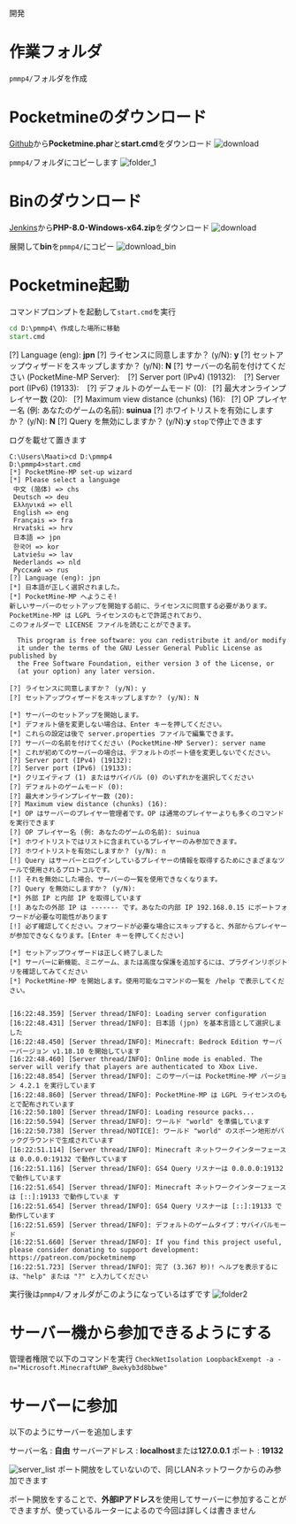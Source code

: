 開発

# 作業フォルダ
`pmmp4/`フォルダを作成  
# Pocketmineのダウンロード
[Github](https://github.com/pmmp/PocketMine-MP/releases/tag/4.2.1)から**Pocketmine.phar**と**start.cmd**をダウンロード
![download](https://raw.githubusercontent.com/suinua/pmmp-_sample_code/master/articles/download_from_github.png)

`pmmp4/`フォルダにコピーします
![folder_1](https://raw.githubusercontent.com/suinua/pmmp-_sample_code/master/articles/folder_1.png)

# Binのダウンロード
[Jenkins](https://jenkins.pmmp.io/job/PHP-8.0-Aggregate/)から**PHP-8.0-Windows-x64.zip**をダウンロード 
![download](https://raw.githubusercontent.com/suinua/pmmp-_sample_code/master/articles/jenkins.png)

展開して**bin**を`pmmp4/`にコピー
![download_bin](https://raw.githubusercontent.com/suinua/pmmp-_sample_code/master/articles/folder_2)

# Pocketmine起動
コマンドプロンプトを起動して`start.cmd`を実行
```bat
cd D:\pmmp4\ 作成した場所に移動
start.cmd
```
[?] Language (eng): **jpn**
[?] ライセンスに同意しますか？ (y/N): **y**
[?] セットアップウィザードをスキップしますか？ (y/N): **N**
[?] サーバーの名前を付けてください (PocketMine-MP Server): ` `
[?] Server port (IPv4) (19132): ` `
[?] Server port (IPv6) (19133): ` `
[?] デフォルトのゲームモード (0):` `
[?] 最大オンラインプレイヤー数 (20):` `
[?] Maximum view distance (chunks) (16):` `
[?] OP プレイヤー名 (例: あなたのゲームの名前): **suinua**
[?] ホワイトリストを有効にしますか？ (y/N): **N**
[?] Query を無効にしますか？ (y/N):**y**
`stop`で停止できます

ログを載せて置きます
```
C:\Users\Maati>cd D:\pmmp4
D:\pmmp4>start.cmd
[*] PocketMine-MP set-up wizard
[*] Please select a language
 中文 (简体) => chs
 Deutsch => deu
 Ελληνικά => ell
 English => eng
 Français => fra
 Hrvatski => hrv
 日本語 => jpn
 한국어 => kor
 Latviešu => lav
 Nederlands => nld
 Pyccĸий => rus
[?] Language (eng): jpn
[*] 日本語が正しく選択されました。
[*] PocketMine-MP へようこそ!
新しいサーバーのセットアップを開始する前に、ライセンスに同意する必要があります。
PocketMine-MP は LGPL ライセンスのもとで許諾されており、
このフォルダーで LICENSE ファイルを読むことができます。

  This program is free software: you can redistribute it and/or modify
  it under the terms of the GNU Lesser General Public License as published by
  the Free Software Foundation, either version 3 of the License, or
  (at your option) any later version.

[?] ライセンスに同意しますか？ (y/N): y
[?] セットアップウィザードをスキップしますか？ (y/N): N

[*] サーバーのセットアップを開始します。
[*] デフォルト値を変更しない場合は、Enter キーを押してください。
[*] これらの設定は後で server.properties ファイルで編集できます。
[?] サーバーの名前を付けてください (PocketMine-MP Server): server name
[*] これが初めてのサーバーの場合は、デフォルトのポート値を変更しないでください。
[?] Server port (IPv4) (19132):
[?] Server port (IPv6) (19133):
[*] クリエイティブ (1) またはサバイバル (0) のいずれかを選択してください
[?] デフォルトのゲームモード (0):
[?] 最大オンラインプレイヤー数 (20):
[?] Maximum view distance (chunks) (16):
[*] OP はサーバーのプレイヤー管理者です。OP は通常のプレイヤーよりも多くのコマンドを実行できます
[?] OP プレイヤー名 (例: あなたのゲームの名前): suinua
[*] ホワイトリストではリストに含まれているプレイヤーのみ参加できます。
[?] ホワイトリストを有効にしますか？ (y/N): n
[!] Query はサーバーとログインしているプレイヤーの情報を取得するためにさまざまなツールで使用されるプロトコルです。
[!] それを無効にした場合、サーバーの一覧を使用できなくなります。
[?] Query を無効にしますか？ (y/N):
[*] 外部 IP と内部 IP を取得しています
[!] あなたの外部 IP は ------- です。あなたの内部 IP 192.168.0.15 にポートフォワードが必要な可能性があります
[!] 必ず確認してください。フォワードが必要な場合にスキップすると、外部からプレイヤーが参加できなくなります。[Enter キーを押してください]

[*] セットアップウィザードは正しく終了しました
[*] サーバーに新機能、ミニゲーム、または高度な保護を追加するには、プラグインリポジトリを確認してみてください
[*] PocketMine-MP を開始します。使用可能なコマンドの一覧を /help で表示してください。


[16:22:48.359] [Server thread/INFO]: Loading server configuration
[16:22:48.431] [Server thread/INFO]: 日本語 (jpn) を基本言語として選択しました
[16:22:48.450] [Server thread/INFO]: Minecraft: Bedrock Edition サーバーバージョン v1.18.10 を開始しています
[16:22:48.460] [Server thread/INFO]: Online mode is enabled. The server will verify that players are authenticated to Xbox Live.
[16:22:48.854] [Server thread/INFO]: このサーバーは PocketMine-MP バージョン 4.2.1 を実行しています
[16:22:48.860] [Server thread/INFO]: PocketMine-MP は LGPL ライセンスのもとで配布されています
[16:22:50.180] [Server thread/INFO]: Loading resource packs...
[16:22:50.594] [Server thread/INFO]: ワールド "world" を準備しています
[16:22:50.738] [Server thread/NOTICE]: ワールド "world" のスポーン地形がバックグラウンドで生成されています
[16:22:51.114] [Server thread/INFO]: Minecraft ネットワークインターフェースは 0.0.0.0:19132 で動作しています
[16:22:51.116] [Server thread/INFO]: GS4 Query リスナーは 0.0.0.0:19132 で動作しています
[16:22:51.654] [Server thread/INFO]: Minecraft ネットワークインターフェースは [::]:19133 で動作していま す
[16:22:51.654] [Server thread/INFO]: GS4 Query リスナーは [::]:19133 で動作しています
[16:22:51.659] [Server thread/INFO]: デフォルトのゲームタイプ：サバイバルモード
[16:22:51.660] [Server thread/INFO]: If you find this project useful, please consider donating to support development: https://patreon.com/pocketminemp
[16:22:51.723] [Server thread/INFO]: 完了 (3.367 秒)! ヘルプを表示するには、"help" または "?" と入力してください
```
実行後は`pmmp4/`フォルダがこのようになっているはずです
![folder2](https://raw.githubusercontent.com/suinua/pmmp-_sample_code/master/articles/folder_3.png)

# サーバー機から参加できるようにする
管理者権限で以下のコマンドを実行
`CheckNetIsolation LoopbackExempt -a -n="Microsoft.MinecraftUWP_8wekyb3d8bbwe"`

# サーバーに参加
以下のようにサーバーを追加します

サーバー名 : **自由**
サーバーアドレス : **localhost**または**127.0.0.1**
ポート : **19132**

![server_list](https://raw.githubusercontent.com/suinua/pmmp-_sample_code/master/articles/server_list.png)
ポート開放をしていないので、同じLANネットワークからのみ参加できます

ポート開放をすることで、**外部IPアドレス**を使用してサーバーに参加することができますが、使っているルーターによるので今回は詳しくは書きません